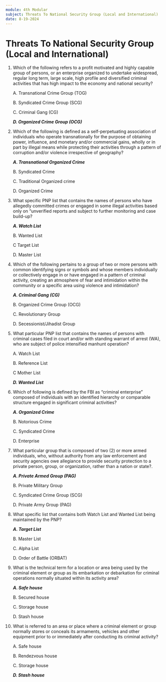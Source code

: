 ```yaml
---
module: 4th Modular
subject: Threats To National Security Group (Local and International)
date: 8-19-2024
---
```


# Threats To National Security Group (Local and International)

1. Which of the following refers to a profit motivated and highly capable group of persons, or an enterprise organized to undertake widespread, regular long term, large scale, high profile and diversified criminal activities that has high impact to the economy and national security?

   A. Transnational Crime Group (TOG)

   B. Syndicated Crime Group (SCG)

   C. Criminal Gang (CG)

   **_D. Organized Crime Group (OCG)_**

2. Which of the following is defined as a self-perpetuating association of individuals who operate transnationally for the purpose of obtaining power, influence, and monetary and/or commercial gains, wholly or in part by illegal means while protecting their activities through a pattern of corruption and/or violence irrespective of geography?

   **_A. Transnational Organized Crime_**

   B. Syndicated Crime

   C. Traditional Organized crime

   D. Organized Crime

3. What specific PNP list that contains the names of persons who have allegedly committed crimes or engaged in some illegal activities based only on “unverified reports and subject to further monitoring and case build-up?

   **_A. Watch List_**

   B. Wanted List

   C Target List

   D. Master List

4. Which of the following pertains to a group of two or more persons with common identifying signs or symbols and whose members individually or collectively engage in or have engaged in a pattern of criminal activity, creating an atmosphere of fear and intimidation within the community or a specific area using violence and intimidation?

   **_A. Criminal Gang (CG)_**

   B. Organized Crime Group (OCG)

   C. Revolutionary Group

   D. Secessionist/Jihadist Group

5. What particular PNP list that contains the names of persons with criminal cases filed in court and/or with standing warrant of arrest (WA), who are subject of police intensified manhunt operation?

   A. Watch List

   B. Reference List

   C Mother List

   **_D. Wanted List_**

6. Which of following is defined by the FBI as “criminal enterprise” composed of individuals with an identified hierarchy or comparable structure engaged in significant criminal activities?

   **_A. Organized Crime_**

   B. Notorious Crime

   C. Syndicated Crime

   D. Enterprise

7. What particular group that is composed of two (2) or more armed individuals, who, without authority from any law enforcement and security agencies owe allegiance to provide security protection to a private person, group, or organization, rather than a nation or state?.

   **_A. Private Armed Group (PAG)_**

   B. Private Military Group

   C. Syndicated Crime Group (SCG)

   D. Private Army Group (PAG)

8. What specific list that contains both Watch List and Wanted List being maintained by the PNP?

   **_A. Target List_**

   B. Master List

   C. Alpha List

   D. Order of Battle (ORBAT)

9. What is the technical term for a location or area being used by the criminal element or group as its embarkation or debarkation for criminal operations normally situated within its activity area?

   **_A. Safe house_**

   B. Secured house

   C. Storage house

   D. Stash house

10. What is referred to an area or place where a criminal element or group normally stores or conceals its armaments, vehicles and other equipment prior to or immediately after conducting its criminal activity?

    A. Safe house

    B. Rendezvous house

    C. Storage house

    **_D. Stash house_**
